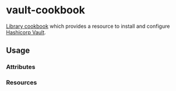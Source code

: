 # vault-cookbook
[Library cookbook][0] which provides a resource to install and
configure [Hashicorp Vault][1].

## Usage
### Attributes
### Resources

[0]: http://blog.vialstudios.com/the-environment-cookbook-pattern/#thelibrarycookbook
[1]: https://www.vaultproject.io
